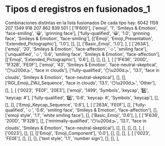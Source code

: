 # Tipos d eregistros en fusionados_1

Combinaciones distintas en la lista fusionados
De cada tipo hay: 6042 1159 207 1349 918 207 862 839 501
  [
    ['1F600'],
    ['emoji', '1', 'Smileys & Emotion', 'face-smiling', '😀', 'grinning face'],
    ['fully-qualified', '😀', '1.0', 'grinning face', 'Smileys & Emotion', 'face-smiling'],
    [['Emoji', 'Emoji_Presentation', 'Extended_Pictographic'], '1.0'],
    [],
    [],
    ['Basic_Emoji', '1.0'],
  ],
  [
    ['263A'],
    ['emoji', '20', 'Smileys & Emotion', 'face-affection', '☺', 'smiling face'],
    ['unqualified', '☺', '0.6', 'smiling face', 'Smileys & Emotion', 'face-affection'],
    [['Emoji', 'Extended_Pictographic'], '0.6'],
    [],
    [],
    [],
  ],
  [
    ['1F636', '200D', '1F32B', 'FE0F'],
    ['emoji', '43', 'Smileys & Emotion', 'face-neutral-skeptical', '😶\u200d🌫️', 'face in clouds'],
    ['fully-qualified', '😶\u200d🌫️', '13.1', 'face in clouds', 'Smileys & Emotion', 'face-neutral-skeptical'],
    [],
    [],
    ['RGI_Emoji_ZWJ_Sequence', 'face in clouds', '13.1', '😶\u200d🌫️', 'Other'],
    [],
  ],
  [
    ['0023', 'FE0F', '20E3'],
    ['emoji', '1499', 'Symbols', 'keycap', '#️⃣', 'keycap: #'],
    ['fully-qualified', '#️⃣', '0.6', 'keycap: #', 'Symbols', 'keycap'],
    [],
    [],
    [],
    ['Emoji_Keycap_Sequence', '0.6'],
  ],
  [
    ['263A', 'FE0F'],
    [],
    ['fully-qualified', '☺️', '0.6', 'smiling face', 'Smileys & Emotion', 'face-affection'],
    [],
    ['emoji style', '1.1', 'white smiling face'],
    [],
    ['Basic_Emoji', '0.6'],
  ],
  [
    ['1F636', '200D', '1F32B'],
    [],
    ['minimally-qualified', '😶\u200d🌫', '13.1', 'face in clouds', 'Smileys & Emotion', 'face-neutral-skeptical'],
    [],
    [],
    [],
    [],
  ],
  [
    ['0023'],
    [],
    [],
    [['Emoji', 'Emoji_Component'], '0.0'],
    [],
    [],
    [],
  ],
  [
    ['0023', 'FE0E'],
    [],
    [],
    [],
    ['text style', '1.1', 'number sign'],
    [],
    [],
  ],

